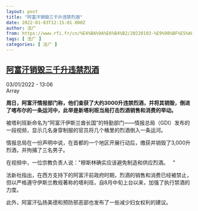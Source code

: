 ```yaml
---
layout: post
title: "阿富汗销毁三千升违禁烈酒"
date: 2022-01-03T12:15:01.000Z
author: 法广
from: https://www.rfi.fr/cn/%E4%BA%9A%E6%B4%B2/20220103-%E9%98%BF%E5%AF%8C%E6%B1%97%E9%94%80%E6%AF%81%E4%B8%89%E5%8D%83%E5%8D%87%E8%BF%9D%E7%A6%81%E7%83%88%E9%85%92
tags: [ 法广 ]
categories: [ 法广 ]
---
```

<!--1641212101000-->
[阿富汗销毁三千升违禁烈酒](https://www.rfi.fr/cn/%E4%BA%9A%E6%B4%B2/20220103-%E9%98%BF%E5%AF%8C%E6%B1%97%E9%94%80%E6%AF%81%E4%B8%89%E5%8D%83%E5%8D%87%E8%BF%9D%E7%A6%81%E7%83%88%E9%85%92)
------

<div>
<div>03/01/2022 - 13:06</div>Array<p><strong>                    周日，阿富汗情报部门称，他们查获了大约3000升违禁烈酒，并将其销毁，倒进了喀布尔的一条运河中，此举是新塔利班当局打击烈酒销售和消费的举动。                </strong></p><div >                    <p>被塔利班新命名为“阿富汗伊斯兰酋长国”的特勤部门——情报总局（GDI）发布的一段视频，显示几名身穿制服的官员将几个桶里的烈酒倒入一条运河。</p><p>情报总局在一份声明中说，在首都的一个地区开展行动后，缴获并销毁了3,000升烈酒，并拘捕了三名男子。</p><p>在视频中，一位宗教负责人说："穆斯林确实应该避免制造和供应烈酒。   "</p><p>法新社指出，在西方支持下的阿富汗前政府时期，烈酒的销售和消费已经被禁止，但以严格遵守伊斯兰教规著称的塔利班，自8月中旬上台以来，加强了执行禁酒的力度。</p><p>此外，阿富汗弘扬美德和预防邪恶部也发布了一些减少妇女权利的建议。</p>                                            <div data-selfpromo-newsletter>    </div>    <div data-selfpromo-app>    </div>                </div>
</div>
